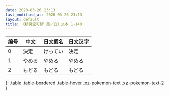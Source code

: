 ```yaml
---
date: 2020-03-26 23:13
last_modified_at: 2020-03-26 23:13
layout: default
title: 《精灵宝可梦 黑／白》文本 1-140
---
```

| 编号 | 中文 | 日文假名 | 日文汉字 |
| ---- | ---- | ---- | --- |
| 0 | 決定 | けってい | 決定 |
| 1 | やめる | やめる | やめる |
| 2 | もどる | もどる | もどる |
{: .table .table-bordered .table-hover .xz-pokemon-text .xz-pokemon-text-2 }